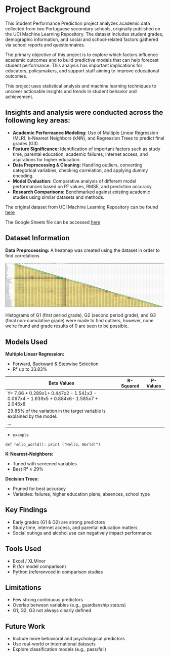 # Project Background
This Student Performance Prediction project analyzes academic data collected from two Portuguese secondary schools, originally published on the UCI Machine Learning Repository. The dataset includes student grades, demographic information, and social and school-related factors gathered via school reports and questionnaires.

The primary objective of this project is to explore which factors influence academic outcomes and to build predictive models that can help forecast student performance. This analysis has important implications for educators, policymakers, and support staff aiming to improve educational outcomes.

This project uses statistical analysis and machine learning techniques to uncover actionable insights and trends in student behavior and achievement.
## Insights and analysis were conducted across the following key areas:
- **Academic Performance Modeling:**
Use of Multiple Linear Regression (MLR), k-Nearest Neighbors (kNN), and Regression Trees to predict final grades (G3).
- **Feature Significance:**
Identification of important factors such as study time, parental education, academic failures, internet access, and aspirations for higher education.
- **Data Preprocessing & Cleaning:**
Handling outliers, converting categorical variables, checking correlation, and applying dummy encoding.
- **Model Evaluation:**
Comparative analysis of different model performances based on R² values, RMSE, and prediction accuracy.
- **Research Comparisons:**
Benchmarked against existing academic studies using similar datasets and methods.

The original dataset from UCI Machine Learning Repository can be found [here](https://archive.ics.uci.edu/dataset/320/student+performance)

The Google Sheets file can be accessed [here](https://docs.google.com/spreadsheets/d/1eTmDHrfbaTmuqp3KbAyYYeSISoHYKH3L/edit?usp=sharing&ouid=113841017042122709691&rtpof=true&sd=true)

## Dataset Information
**Data Preprocessing:**
A heatmap was created using the dataset in order to find correlations

![image](images/heatmap.png)

Histograms of G1 (first period grade), G2 (second period grade), and G3 (final non-cumulative grade) were made to find outliers, however, none we're found and grade results of 0 are seen to be possible.

## Models Used
**Multiple Linear Regression:**
- Forward, Backward & Stepwise Selection
- R² up to 33.83%
  
| Beta Values | R-Squared | P-Values |
| --- | --- | --- |
| Y= 7.66 + 0.289x1+ 0.447x2 - 1.541x3 - 0.067x4 + 1.639x5 + 0.884x6- 1.585x7 + 2.046x8
  |  29.85% of the variation in the target variable is explained by the model.
 | ... |
- `example`
```
def hello_world(): print ("Hello, World!")
```
  
**K-Nearest-Neighbors:**
- Tuned with screened variables
- Best R² ≈ 29%
  
**Decision Trees:**
- Pruned for best accuracy
- Variables: failures, higher education plans, absences, school type

## Key Findings
- Early grades (G1 & G2) are strong predictors
- Study time, internet access, and parental education matters
- Social outings and alcohol use can negatively impact performance

## Tools Used
- Excel / XLMiner
- R (for model comparison)
- Python (referenvced in comparison studies
## Limitations
- Few strong continuous predictors
- Overlap between variables (e.g., guardianship statuts)
- G1, G2, G3 not always clearly defined
## Future Work
- Include more behavioral and psychological predictors
- Use real-world or international datasets
- Explore classification models (e.g., pass/fail)
